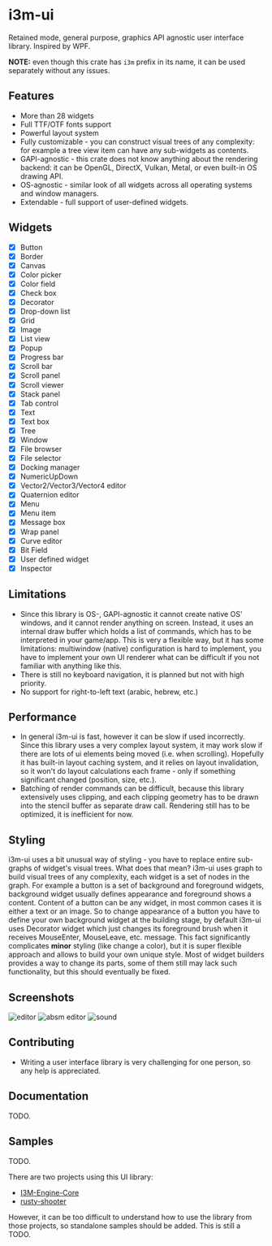 # i3m-ui

Retained mode, general purpose, graphics API agnostic user interface library. Inspired by WPF.

**NOTE:** even though this crate has `i3m` prefix in its name, it can be used separately without any issues.

## Features

- More than 28 widgets
- Full TTF/OTF fonts support
- Powerful layout system
- Fully customizable - you can construct visual trees of any complexity: for example a tree view item can have any sub-widgets as contents.
- GAPI-agnostic - this crate does not know anything about the rendering backend: it can be OpenGL, DirectX, Vulkan, Metal, or even built-in OS drawing API.
- OS-agnostic - similar look of all widgets across all operating systems and window managers.
- Extendable - full support of user-defined widgets.

## Widgets
- [x] Button
- [x] Border
- [x] Canvas
- [x] Color picker
- [x] Color field
- [x] Check box
- [x] Decorator
- [x] Drop-down list
- [x] Grid
- [x] Image
- [x] List view
- [x] Popup
- [x] Progress bar
- [x] Scroll bar
- [x] Scroll panel
- [x] Scroll viewer
- [x] Stack panel
- [x] Tab control
- [x] Text
- [x] Text box
- [x] Tree
- [x] Window
- [x] File browser
- [x] File selector
- [x] Docking manager
- [x] NumericUpDown
- [x] Vector2/Vector3/Vector4 editor
- [x] Quaternion editor
- [x] Menu
- [x] Menu item
- [x] Message box
- [x] Wrap panel
- [x] Curve editor
- [x] Bit Field
- [x] User defined widget
- [x] Inspector

## Limitations

- Since this library is OS-, GAPI-agnostic it cannot create native OS' windows, and it cannot render anything on screen. Instead, it uses an internal draw buffer which holds a list of commands, which has to be interpreted in your game/app. This is very a flexible way, but it has some limitations: multiwindow (native) configuration is hard to implement, you have to implement your own UI renderer what can be difficult if you not familiar with anything like this.
- There is still no keyboard navigation, it is planned but not with high priority.
- No support for right-to-left text (arabic, hebrew, etc.)

## Performance

- In general i3m-ui is fast, however it can be slow if used incorrectly. Since this library uses a very complex layout system, it may work slow if there are lots of ui elements being moved (i.e. when scrolling). Hopefully it has built-in layout caching system, and it relies on layout invalidation, so it won't do layout calculations each frame - only if something significant changed (position, size, etc.).
- Batching of render commands can be difficult, because this library extensively uses clipping, and each clipping geometry has to be drawn into the stencil buffer as separate draw call. Rendering still has to be optimized, it is inefficient for now.

## Styling

i3m-ui uses a bit unusual way of styling - you have to replace entire sub-graphs of widget's visual trees. What does that mean? i3m-ui uses graph to build visual trees of any complexity, each widget is a set of nodes in the graph. For example a button is a set of background and foreground widgets, background widget usually defines appearance and foreground shows a content. Content of a button can be any widget, in most common cases it is either a text or an image. So to change appearance of a button you have to define your own background widget at the building stage, by default i3m-ui uses Decorator widget which just changes its foreground brush when it receives MouseEnter, MouseLeave, etc. message. This fact significantly complicates **minor** styling (like change a color), but it is super flexible approach and allows to build your own unique style. Most of widget builders provides a way to change its parts, some of them still may lack such functionality, but this should eventually be fixed.

## Screenshots

![editor](https://raw.githubusercontent.com/FyroxEngine/Fyrox/master/pics/editor.png)
![absm editor](https://ithreem.com/assets/absm_editor_full.png)
![sound](https://ithreem.com/assets/reverb_properties.png)

## Contributing

- Writing a user interface library is very challenging for one person, so any help is appreciated.

## Documentation

TODO.

## Samples

TODO.

There are two projects using this UI library:

- [I3M-Engine-Core](https://github.com/IThreeM/I3M-Engine-Core/)
- [rusty-shooter](https://github.com/mrDIMAS/rusty-shooter)

However, it can be too difficult to understand how to use the library from those projects, so standalone samples should be added. This is still a TODO.
